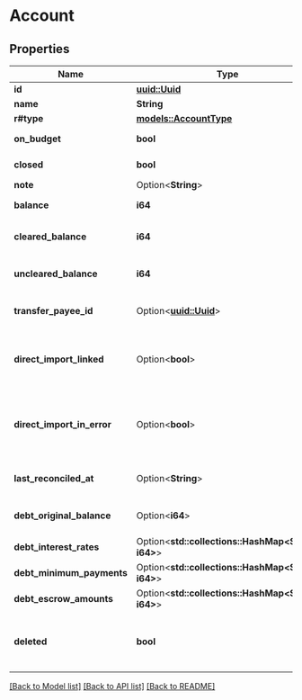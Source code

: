 # Account

## Properties

Name | Type | Description | Notes
------------ | ------------- | ------------- | -------------
**id** | [**uuid::Uuid**](uuid::Uuid.md) |  | 
**name** | **String** |  | 
**r#type** | [**models::AccountType**](AccountType.md) |  | 
**on_budget** | **bool** | Whether this account is on budget or not | 
**closed** | **bool** | Whether this account is closed or not | 
**note** | Option<**String**> |  | [optional]
**balance** | **i64** | The current balance of the account in milliunits format | 
**cleared_balance** | **i64** | The current cleared balance of the account in milliunits format | 
**uncleared_balance** | **i64** | The current uncleared balance of the account in milliunits format | 
**transfer_payee_id** | Option<[**uuid::Uuid**](uuid::Uuid.md)> | The payee id which should be used when transferring to this account | 
**direct_import_linked** | Option<**bool**> | Whether or not the account is linked to a financial institution for automatic transaction import. | [optional]
**direct_import_in_error** | Option<**bool**> | If an account linked to a financial institution (direct_import_linked=true) and the linked connection is not in a healthy state, this will be true. | [optional]
**last_reconciled_at** | Option<**String**> | A date/time specifying when the account was last reconciled. | [optional]
**debt_original_balance** | Option<**i64**> | The original debt/loan account balance, specified in milliunits format. | [optional]
**debt_interest_rates** | Option<**std::collections::HashMap<String, i64>**> |  | [optional]
**debt_minimum_payments** | Option<**std::collections::HashMap<String, i64>**> |  | [optional]
**debt_escrow_amounts** | Option<**std::collections::HashMap<String, i64>**> |  | [optional]
**deleted** | **bool** | Whether or not the account has been deleted.  Deleted accounts will only be included in delta requests. | 

[[Back to Model list]](../README.md#documentation-for-models) [[Back to API list]](../README.md#documentation-for-api-endpoints) [[Back to README]](../README.md)


